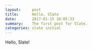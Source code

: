 ```yaml
---
layout:     post
title:      Hello, Slate
date:       2017-01-15 10:05:33
summary:    The first post for Slate.
categories: slate initial
---
```


Hello, Slate!
